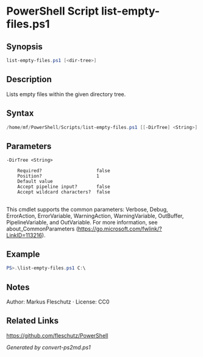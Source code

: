 # PowerShell Script list-empty-files.ps1

## Synopsis
```powershell
list-empty-files.ps1 [<dir-tree>]
```

## Description
Lists empty files within the given directory tree.

## Syntax
```powershell
/home/mf/PowerShell/Scripts/list-empty-files.ps1 [[-DirTree] <String>] [<CommonParameters>]
```

## Parameters

```
-DirTree <String>
    
    Required?                    false
    Position?                    1
    Default value                
    Accept pipeline input?       false
    Accept wildcard characters?  false
```
## <CommonParameters>
This cmdlet supports the common parameters: Verbose, Debug, ErrorAction, ErrorVariable, WarningAction, WarningVariable, OutBuffer, PipelineVariable, and OutVariable. For more information, see about_CommonParameters (https://go.microsoft.com/fwlink/?LinkID=113216).

## Example
```powershell
PS>.\list-empty-files.ps1 C:\
```


## Notes
Author: Markus Fleschutz · License: CC0

## Related Links
https://github.com/fleschutz/PowerShell

*Generated by convert-ps2md.ps1*
